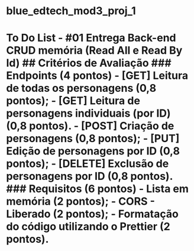 # blue_edtech_mod3_proj_1
# To Do List - #01 Entrega  Back-end CRUD memória (Read All e Read By Id)  ## Critérios de Avaliação  ### Endpoints (4 pontos)  -     [GET] Leitura de todas os personagens (0,8 pontos);  -     [GET] Leitura de personagens individuais (por ID) (0,8 pontos).  -     [POST] Criação de personagens (0,8 pontos);  -     [PUT] Edição de personagens por ID (0,8 pontos);  -     [DELETE] Exclusão de personagens por ID (0,8 pontos).  ### Requisitos (6 pontos)  -     Lista em memória (2 pontos);  -     CORS - Liberado (2 pontos);  -     Formatação do código utilizando o Prettier (2 pontos).
